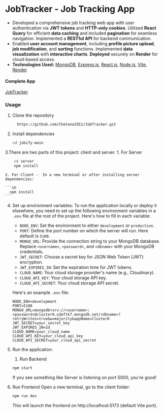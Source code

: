 # JobTracker - Job Tracking App
- Developed a comprehensive job tracking web app with user authentication via **JWT tokens** and **HTTP-only cookies**. Utilized **React Query** for efficient **data caching** and included **pagination** for seamless navigation. Implemented a **RESTful API** for backend communication.
- Enabled **user account management**, including **profile picture upload**, **job modification**, and **sorting** functions. Implemented **data visualization** with **interactive charts**. **Deployed** securely on **Render** for cloud-based access.
- **Technologies Used:** [MongoDB](https://www.mongodb.com/), [Express.js](https://expressjs.com/), [React.js](https://react.dev/), [Node.js](https://nodejs.org/en), [Vite](https://vitejs.dev/), [Render](https://render.com/)
  
#### Complete App

[JobTracker](https://jobify-mern-project-ugah.onrender.com)

### Usage
1. Clone the repository
   
   ```sh
     https://github.com/Chetana1911/JobTracker.git
   ```

2. Install dependencies

   ```sh
   cd jobify-main
   ```
3.There are two parts of this project: client and server.
    1. For Server
  ```sh
      cd server
      npm install
  ```
    2. For Client -  In a new terminal or after installing server dependencies:
    
    ```sh
      npm install
    ```

  
4. Set up environment variables: To run the application locally or deploy it elsewhere, you need to set up the following environment variables in a `.env` file at the root of the project. Here's how to fill in each variable:

    - `NODE_ENV`: Set the environment to either `development` or `production`.
    - `PORT`: Define the port number on which the server will run. Here default is `5100`.
    - `MONGO_URL`: Provide the connection string to your MongoDB database. Replace `<username>`, `<password>`, and `<dbname>` with your MongoDB credentials.
    - `JWT_SECRET`: Choose a secret key for JSON Web Token (JWT) encryption.
    - `JWT_EXPIRES_IN`: Set the expiration time for JWT tokens.
    - `CLOUD_NAME`: Your cloud storage provider's name (e.g., Cloudinary).
    - `CLOUD_API_KEY`: Your cloud storage API key.
    - `CLOUD_API_SECRET`: Your cloud storage API secret.
    
    Here's an example `.env` file:
    
    ```plaintext
    NODE_ENV=development
    PORT=5100
    MONGO_URL=mongodb+srv://<username>:<password>@cluster0.a3mftk7.mongodb.net/<dbname>?retryWrites=true&w=majority&appName=Cluster0
    JWT_SECRET=your_secret_key
    JWT_EXPIRES_IN=1d
    CLOUD_NAME=your_cloud_name
    CLOUD_API_KEY=your_cloud_api_key
    CLOUD_API_SECRET=your_cloud_api_secret
    ```

4. Run the application:
     1. Run Backend
     ```sh
    npm start
     ```
     If you see something like Server is listening on port 5000, you're good!
  2. Run Frontend
      Open a new terminal, go to the client folder:
     ```sh
     npm run dev
     ```
     This will launch the frontend on http://localhost:5173 (default Vite port).

